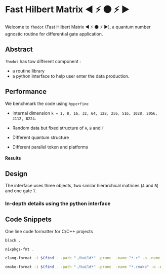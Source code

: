 # Fast Hilbert Matrix :arrow_backward: :zap: :black_circle: :zap: :arrow_forward:

Welcome to `fhmdot` (Fast Hilbert Matrix​ :arrow_backward: :zap: :black_circle: :zap: :arrow_forward:), a quantum number agnostic routine for differential gate application.

## Abstract

`fhmdot` has tow different component : 

* a routine library <!-- which could be chained (:smirk_cat:) which give a new dimension for quantum gate application simulations.​ -->
* a python interface to help user enter the data production.

## Performance

We benchmark the code using `hyperfine`

* Internal dimension `k = 1, 8, 16, 32, 64, 128, 256, 516, 1028, 2056, 4112, 8224`.

* Random data but fixed structure of `A`, `B` and `T`
* Different quantum structure
* Different parallel token and platforms

#### Results



## Design

The interface uses three objects, two similar hierarchical matrices (`A` and `B`) and one gate `T`.

### In-depth details using the python interface



  





## Code Snippets

One line code formatter for C/C++ projects

```bash
black .

nixpkgs-fmt .

clang-format -i $(find . -path "./build*" -prune  -name "*.c" -o -name "*.cpp" -o -name "*.h" -o -name "*.hpp")

cmake-format -i $(find . -path "./build*" -prune  -name "*.cmake" -o -name "CMakeLists.txt")
```
